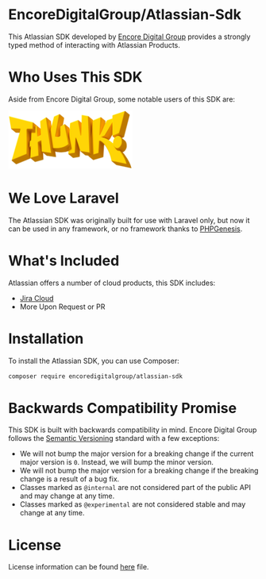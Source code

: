 # EncoreDigitalGroup/Atlassian-Sdk

This Atlassian SDK developed by [Encore Digital Group](https://github.com/EncoreDigitalGroup) provides a strongly typed method of interacting with Atlassian Products.

# Who Uses This SDK

Aside from Encore Digital Group, some notable users of this SDK are:

<a href="https://thunk.dev" target="_blank"><img src="./docs/img/thunk.png" width="250"></a>

# We Love Laravel

The Atlassian SDK was originally built for use with Laravel only, but now it can be used in any framework, or no framework thanks to
[PHPGenesis](https://github.com/EncoreDigitalGroup/PHPGenesis).

# What's Included

Atlassian offers a number of cloud products, this SDK includes:

- [Jira Cloud](https://developer.atlassian.com/cloud/jira/platform/rest/v2/)
- More Upon Request or PR

# Installation

To install the Atlassian SDK, you can use Composer:

```bash
composer require encoredigitalgroup/atlassian-sdk
```

# Backwards Compatibility Promise

This SDK is built with backwards compatibility in mind. Encore Digital Group follows the [Semantic Versioning](https://semver.org) standard with a few exceptions:

- We will not bump the major version for a breaking change if the current major version is `0`. Instead, we will bump the minor version.
- We will not bump the major version for a breaking change if the breaking change is a result of a bug fix.
- Classes marked as `@internal` are not considered part of the public API and may change at any time.
- Classes marked as `@experimental` are not considered stable and may change at any time.

# License

License information can be found [here](https://docs.encoredigitalgroup.com/LicenseTerms/) file.
